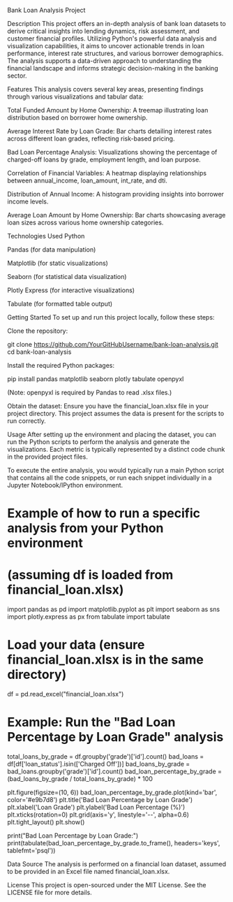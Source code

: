 Bank Loan Analysis Project


Description
This project offers an in-depth analysis of bank loan datasets to derive critical insights into lending dynamics, risk assessment, and customer financial profiles. Utilizing Python's powerful data analysis and visualization capabilities, it aims to uncover actionable trends in loan performance, interest rate structures, and various borrower demographics. The analysis supports a data-driven approach to understanding the financial landscape and informs strategic decision-making in the banking sector.

Features
This analysis covers several key areas, presenting findings through various visualizations and tabular data:

Total Funded Amount by Home Ownership: A treemap illustrating loan distribution based on borrower home ownership.

Average Interest Rate by Loan Grade: Bar charts detailing interest rates across different loan grades, reflecting risk-based pricing.

Bad Loan Percentage Analysis: Visualizations showing the percentage of charged-off loans by grade, employment length, and loan purpose.

Correlation of Financial Variables: A heatmap displaying relationships between annual_income, loan_amount, int_rate, and dti.

Distribution of Annual Income: A histogram providing insights into borrower income levels.

Average Loan Amount by Home Ownership: Bar charts showcasing average loan sizes across various home ownership categories.

Technologies Used
Python

Pandas (for data manipulation)

Matplotlib (for static visualizations)

Seaborn (for statistical data visualization)

Plotly Express (for interactive visualizations)

Tabulate (for formatted table output)

Getting Started
To set up and run this project locally, follow these steps:

Clone the repository:

git clone https://github.com/YourGitHubUsername/bank-loan-analysis.git
cd bank-loan-analysis

Install the required Python packages:

pip install pandas matplotlib seaborn plotly tabulate openpyxl

(Note: openpyxl is required by Pandas to read .xlsx files.)

Obtain the dataset:
Ensure you have the financial_loan.xlsx file in your project directory. This project assumes the data is present for the scripts to run correctly.

Usage
After setting up the environment and placing the dataset, you can run the Python scripts to perform the analysis and generate the visualizations. Each metric is typically represented by a distinct code chunk in the provided project files.

To execute the entire analysis, you would typically run a main Python script that contains all the code snippets, or run each snippet individually in a Jupyter Notebook/IPython environment.

# Example of how to run a specific analysis from your Python environment
# (assuming df is loaded from financial_loan.xlsx)

import pandas as pd
import matplotlib.pyplot as plt
import seaborn as sns
import plotly.express as px
from tabulate import tabulate

# Load your data (ensure financial_loan.xlsx is in the same directory)
df = pd.read_excel("financial_loan.xlsx")

# Example: Run the "Bad Loan Percentage by Loan Grade" analysis
total_loans_by_grade = df.groupby('grade')['id'].count()
bad_loans = df[df['loan_status'].isin(['Charged Off'])]
bad_loans_by_grade = bad_loans.groupby('grade')['id'].count()
bad_loan_percentage_by_grade = (bad_loans_by_grade / total_loans_by_grade) * 100

plt.figure(figsize=(10, 6))
bad_loan_percentage_by_grade.plot(kind='bar', color='#e9b7d8')
plt.title('Bad Loan Percentage by Loan Grade')
plt.xlabel('Loan Grade')
plt.ylabel('Bad Loan Percentage (%)')
plt.xticks(rotation=0)
plt.grid(axis='y', linestyle='--', alpha=0.6)
plt.tight_layout()
plt.show()

print("Bad Loan Percentage by Loan Grade:")
print(tabulate(bad_loan_percentage_by_grade.to_frame(), headers='keys', tablefmt='psql'))

Data Source
The analysis is performed on a financial loan dataset, assumed to be provided in an Excel file named financial_loan.xlsx.

License
This project is open-sourced under the MIT License. See the LICENSE file for more details.
